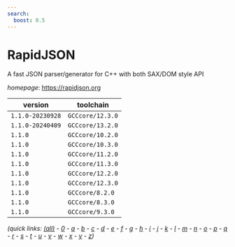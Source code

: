 ```yaml
---
search:
  boost: 0.5
---
```

# RapidJSON

A fast JSON parser/generator for C++ with both SAX/DOM style API

*homepage*: <https://rapidjson.org>

version | toolchain
--------|----------
``1.1.0-20230928`` | ``GCCcore/12.3.0``
``1.1.0-20240409`` | ``GCCcore/13.2.0``
``1.1.0`` | ``GCCcore/10.2.0``
``1.1.0`` | ``GCCcore/10.3.0``
``1.1.0`` | ``GCCcore/11.2.0``
``1.1.0`` | ``GCCcore/11.3.0``
``1.1.0`` | ``GCCcore/12.2.0``
``1.1.0`` | ``GCCcore/12.3.0``
``1.1.0`` | ``GCCcore/8.2.0``
``1.1.0`` | ``GCCcore/8.3.0``
``1.1.0`` | ``GCCcore/9.3.0``


*(quick links: [(all)](../index.md) - [0](../0/index.md) - [a](../a/index.md) - [b](../b/index.md) - [c](../c/index.md) - [d](../d/index.md) - [e](../e/index.md) - [f](../f/index.md) - [g](../g/index.md) - [h](../h/index.md) - [i](../i/index.md) - [j](../j/index.md) - [k](../k/index.md) - [l](../l/index.md) - [m](../m/index.md) - [n](../n/index.md) - [o](../o/index.md) - [p](../p/index.md) - [q](../q/index.md) - [r](../r/index.md) - [s](../s/index.md) - [t](../t/index.md) - [u](../u/index.md) - [v](../v/index.md) - [w](../w/index.md) - [x](../x/index.md) - [y](../y/index.md) - [z](../z/index.md))*

